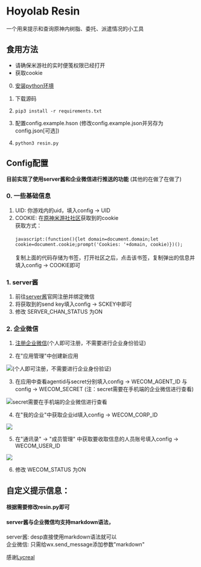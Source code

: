 # Hoyolab Resin
一个用来提示和查询原神内树脂、委托、派遣情况的小工具

## 食用方法
* 请确保米游社的实时便笺权限已经打开
* 获取cookie

0. [安装python环境](https://www.python.org)
    
1. 下载源码
1. `pip3 install -r requirements.txt`
1. 配置config.example.hson  (修改config.example.json并另存为config.json\[可选\])
1. `python3 resin.py`

## Config配置

**目前实现了使用server酱和企业微信进行推送的功能**  (其他的在做了在做了)
### 0. 一些基础信息
1. UID: 你游戏内的uid，填入config -> UID
1. COOKIE: 在[原神米游社社区](https://bbs.mihoyo.com/ys)获取到的cookie 
    <br> 获取方式：</br>
    <br> `javascript:(function(){let domain=document.domain;let cookie=document.cookie;prompt('Cookies: '+domain, cookie)})();`</br>
    <br>  复制上面的代码存储为书签，打开社区之后，点击该书签，复制弹出的信息并填入config -> COOKIE即可</br>

### 1. server酱
1. 前往[server酱](https://sct.ftqq.com/)官网注册并绑定微信
1. 将获取到的send key填入config -> SCKEY中即可
1. 修改 SERVER_CHAN_STATUS 为ON

### 2. 企业微信
1. [注册企业微信](https://work.weixin.qq.com/)(个人即可注册，不需要进行企业身份验证)


2. 在"应用管理"中创建新应用

![](https://youngmoe.com/img/hoyolab_resin/1.png "(个人即可注册，不需要进行企业身份验证)")

3. 在应用中查看agentid与secret分别填入config -> WECOM_AGENT_ID 与 config -> WECOM_SECRET (注：secret需要在手机端的企业微信进行查看)

![](https://youngmoe.com/img/hoyolab_resin/3.png "secret需要在手机端的企业微信进行查看")

4. 在"我的企业"中获取企业id填入config -> WECOM_CORP_ID

![](https://youngmoe.com/img/hoyolab_resin/2.png)

5. 在"通讯录" -> "成员管理" 中获取要收取信息的人员账号填入config -> WECOM_USER_ID

![](https://youngmoe.com/img/hoyolab_resin/4.png)

6. 修改 WECOM_STATUS 为ON



## 自定义提示信息：
#### 根据需要修改resin.py即可

#### server酱与企业微信均支持markdown语法，<br>

server酱: desp直接使用markdown语法就可以<br>
企业微信: 只需给wx.send_message添加参数"markdown"<br>

感谢[Lycreal](https://github.com/Lycreal)